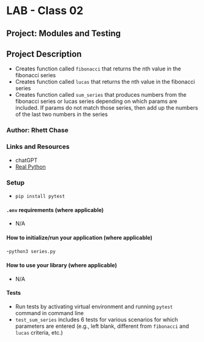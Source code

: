 # LAB - Class 02

## Project: Modules and Testing

## Project Description

- Creates function called `fibonacci` that returns the nth value in the fibonacci series
- Creates function called `lucas` that returns the nth value in the fibonacci series
- Creates function called `sum_series` that produces numbers from the fibonacci series or lucas series depending on which params are included. If params do not match those series, then add up the numbers of the last two numbers in the series

### Author: Rhett Chase

### Links and Resources
<!-- - [back-end server url](http://xyz.com/) (when applicable)
- [front-end application](http://xyz.com/) (when applicable) -->
- chatGPT
- [Real Python](https://realpython.com/lessons/python-fibonacci-sequence-overview/)

### Setup

- `pip install pytest`

#### `.env` requirements (where applicable)

<!-- i.e.
- `PORT` - Port Number
- `DATABASE_URL` - URL to the running Postgres instance/db -->
- N/A

#### How to initialize/run your application (where applicable)

-`python3 series.py`

#### How to use your library (where applicable)

- N/A

#### Tests

- Run tests by activating virtual environment and running `pytest` command in command line
- `test_sum_series` includes 6 tests for various scenarios for which parameters are entered (e.g., left blank, different from `fibonacci` and `lucas` criteria, etc.)
